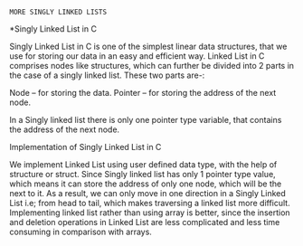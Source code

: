 `MORE SINGLY LINKED LISTS`

*Singly Linked List in C

Singly Linked List in C is one of the simplest linear data structures, that we use for storing our data in an easy and efficient way. Linked List in C comprises nodes like structures, which can further be divided into 2 parts in the case of a singly linked list. These two parts are-:

Node – for storing the data.
Pointer – for storing the address of the next node.

In a Singly linked list there is only one pointer type variable, that contains the address of the next node.

Implementation of Singly Linked List in C

We implement Linked List using user defined data type, with the help of structure or struct. Since Singly linked list has only 1 pointer type value, which means it can store the address of only one node, which will be the next to it. As a result, we can only move in one direction in a Singly Linked List i.e; from head to tail, which makes traversing a linked list more difficult. Implementing linked list rather than using array is better, since the insertion and deletion operations in Linked List are less complicated and less time consuming in comparison with arrays.

